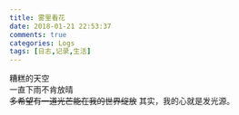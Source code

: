 ```yaml
---
title: 雾里看花
date: 2018-01-21 22:53:37
comments: true
categories: Logs
tags: [日志,记录,生活]
---
```

糟糕的天空  
一直下雨不肯放晴  
~~多希望有一道光芒能在我的世界绽放~~ 其实，我的心就是发光源。